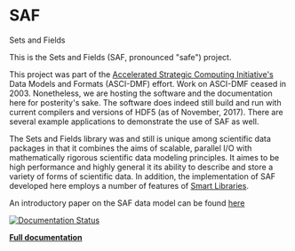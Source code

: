 # SAF
Sets and Fields

This is the Sets and Fields (SAF, pronounced "safe") project.

This project was part of the
[Accelerated Strategic Computing Initiative's](https://www.ncbi.nlm.nih.gov/books/NBK44974/)
Data Models and Formats (ASCI-DMF) effort. Work on ASCI-DMF ceased in 2003.
Nonetheless, we are hosting the software and the documentation here for posterity's
sake. The software does indeed still build and run with current compilers and
versions of HDF5 (as of November, 2017). There are several example applications
to demonstrate the use of SAF as well.

The Sets and Fields library was and still is unique among scientific data packages
in that it combines the aims of scalable, parallel I/O with mathematically rigorous
scientific data modeling principles. It aimes to be high performance and highly general
it its ability to describe and store a variety of forms of scientific data. In addition,
the implementation of SAF developed here employs a number of features of
[Smart Libraries](https://wci.llnl.gov/codes/smartlibs/index.html).

An introductory paper on the SAF data model can be found [here](../src/safapi/docs/miller001.pdf)

[![Documentation Status](https://readthedocs.org/projects/sets-and-fields/badge/?version=latest)](http://sets-and-fields.readthedocs.io)

[**Full documentation**](http://sets-and-fields.readthedocs.io)
